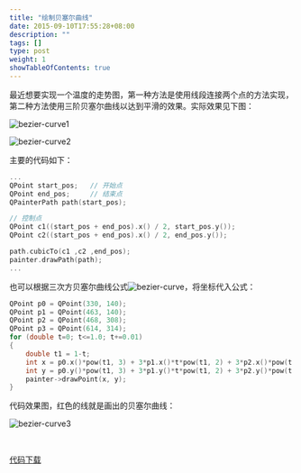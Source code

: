 ```yaml
---
title: "绘制贝塞尔曲线"
date: 2015-09-10T17:55:28+08:00
description: ""
tags: []
type: post
weight: 1
showTableOfContents: true
---
```


最近想要实现一个温度的走势图，第一种方法是使用线段连接两个点的方法实现，第二种方法使用三阶贝塞尔曲线以达到平滑的效果。实际效果见下图：

![bezier-curve1][1]

![bezier-curve2][2]

<!--more-->

主要的代码如下：

```c++
...
QPoint start_pos;   // 开始点
QPoint end_pos;     // 结束点
QPainterPath path(start_pos);

// 控制点
QPoint c1((start_pos + end_pos).x() / 2, start_pos.y());
QPoint c2((start_pos + end_pos).x() / 2, end_pos.y());

path.cubicTo(c1 ,c2 ,end_pos);
painter.drawPath(path);
...
```

也可以根据三次方贝塞尔曲线公式![bezier-curve][3]，将坐标代入公式：

```c++
QPoint p0 = QPoint(330, 140);
QPoint p1 = QPoint(463, 140);
QPoint p2 = QPoint(468, 308);
QPoint p3 = QPoint(614, 314);
for (double t=0; t<=1.0; t+=0.01)
{
	double t1 = 1-t;
	int x = p0.x()*pow(t1, 3) + 3*p1.x()*t*pow(t1, 2) + 3*p2.x()*pow(t, 2)*t1 + p3.x()*pow(t, 3);
	int y = p0.y()*pow(t1, 3) + 3*p1.y()*t*pow(t1, 2) + 3*p2.y()*pow(t, 2)*t1 + p3.y()*pow(t, 3);
	painter->drawPoint(x, y);
}
```

代码效果图，红色的线就是画出的贝塞尔曲线：

![bezier-curve3][4]

​     

[代码下载](https://gitee.com/chengjianxi/SceneGraph)



[1]: /images/posts/2015/bezier-curve1.png
[2]: /images/posts/2015/bezier-curve2.png
[3]: /images/posts/2015/bezier-curve.png
[4]: /images/posts/2015/bezier-curve3.png

